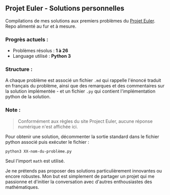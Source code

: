 
## Projet Euler - Solutions personnelles

Compilations de mes solutions aux premiers problèmes du [Projet Euler](https://projecteuler.net/about). Repo alimenté au fur et à mesure.

### Progrès actuels :

- Problèmes résolus : **1 à 26**
- Language utilisé : **Python 3**

### Structure :

A chaque problème est associé un fichier `.md` qui rappelle l'énoncé traduit en français du problème, ainsi que des remarques et des commentaires sur la solution implémentée - et un fichier `.py` qui contient l'implémentation python de la solution.

### Note : 

> Conformément aux règles du site Project Euler, aucune réponse numérique n'est affichée ici. 

Pour obtenir une solution, décommenter la sortie standard dans le fichier python associé puis exécuter le fichier :

```
python3 XX-nom-du-problème.py
```

Seul l'import `math` est utilisé.

Je ne prétends pas proposer des solutions particulièrement innovantes ou encore robustes. Mon but est simplement de partager un projet qui me passionne et d'initier la conversation avec d'autres enthousiastes des mathématiques.